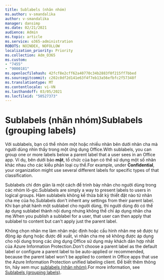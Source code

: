 ```yaml
---
title: Sublabels (nhãn nhóm)
ms.author: v-smandalika
author: v-smandalika
manager: dansimp
ms.date: 02/21/2021
audience: Admin
ms.topic: article
ms.service: o365-administration
ROBOTS: NOINDEX, NOFOLLOW
localization_priority: Priority
ms.collection: Adm_O365
ms.custom:
- "7455"
- "9000181"
ms.openlocfilehash: 42fcf8e2cff62a40770c34b2883f0f215ff7bbed
ms.sourcegitcommit: c202c0df2d141e63f4f7eb13a56efbfc2f57348f
ms.translationtype: MT
ms.contentlocale: vi-VN
ms.lasthandoff: 03/05/2021
ms.locfileid: "50527373"
---
```

# <a name="sublabels-grouping-labels"></a><span data-ttu-id="e0f6f-102">Sublabels (nhãn nhóm)</span><span class="sxs-lookup"><span data-stu-id="e0f6f-102">Sublabels (grouping labels)</span></span>

<span data-ttu-id="e0f6f-103">Với sublabels, bạn có thể nhóm một hoặc nhiều nhãn bên dưới nhãn cha mà người dùng nhìn thấy trong một ứng dụng Office.</span><span class="sxs-lookup"><span data-stu-id="e0f6f-103">With sublabels, you can group one or more labels below a parent label that a user sees in an Office app.</span></span> <span data-ttu-id="e0f6f-104">Ví dụ, bên dưới bảo **mật**, tổ chức của bạn có thể sử dụng một số nhãn khác nhau cho các kiểu phân loại cụ thể.</span><span class="sxs-lookup"><span data-stu-id="e0f6f-104">For example, under **Confidential**, your organization might use several different labels for specific types of that classification.</span></span>

<span data-ttu-id="e0f6f-105">Sublabels chỉ đơn giản là một cách để trình bày nhãn cho người dùng trong các nhóm lô-gic.</span><span class="sxs-lookup"><span data-stu-id="e0f6f-105">Sublabels are simply a way to present labels to users in logical groups.</span></span> <span data-ttu-id="e0f6f-106">Hàm sublabels không kế thừa bất kỳ thiết đặt nào từ nhãn cha mẹ của họ.</span><span class="sxs-lookup"><span data-stu-id="e0f6f-106">Sublabels don't inherit any settings from their parent label.</span></span> <span data-ttu-id="e0f6f-107">Khi bạn phát hành một sublabel cho người dùng, thì người dùng đó có thể áp dụng sublabel thành nội dung nhưng không thể chỉ áp dụng nhãn cha mẹ.</span><span class="sxs-lookup"><span data-stu-id="e0f6f-107">When you publish a sublabel for a user, that user can then apply that sublabel to content but can't apply just the parent label.</span></span>

<span data-ttu-id="e0f6f-108">Không chọn nhãn mẹ làm nhãn mặc định hoặc cấu hình nhãn mẹ sẽ được tự động áp dụng hoặc được đề xuất, vì nhãn cha mẹ sẽ không được áp dụng cho nội dung trong các ứng dụng Office sử dụng máy khách dán hợp nhất của Azure Information Protection.</span><span class="sxs-lookup"><span data-stu-id="e0f6f-108">Don't choose a parent label as the default label or configure a parent label to be auto-applied or recommended, because the parent label won't be applied to content in Office apps that use the Azure Information Protection unified labeling client.</span></span> <span data-ttu-id="e0f6f-109">Để biết thêm thông tin, hãy xem mục [sublabels (nhãn nhóm)](https://docs.microsoft.com/microsoft-365/compliance/sensitivity-labels).</span><span class="sxs-lookup"><span data-stu-id="e0f6f-109">For more information, see [Sublabels (grouping labels)](https://docs.microsoft.com/microsoft-365/compliance/sensitivity-labels).</span></span>